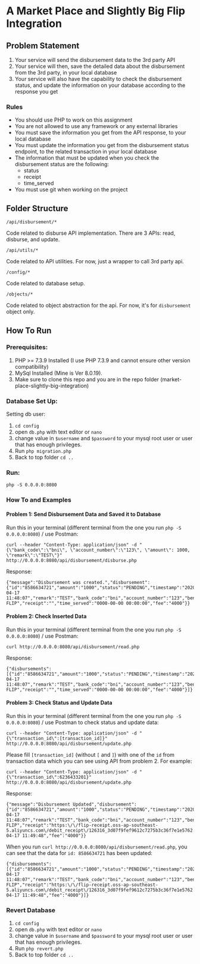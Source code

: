 # A Market Place and Slightly Big Flip Integration
## Problem Statement
1. Your service will send the disbursement data to the 3rd party API
2. Your service will then, save the detailed data about the disbursement from the 3rd party, in your local database
3. Your service will also have the capability to check the disbursement status, and update the information on your database according to the response you get
### Rules
* You should use PHP to work on this assignment
* You are not allowed to use any framework or any external libraries
* You must save the information you get from the API response, to your local database
* You must update the information you get from the disbursement status endpoint, to the related transaction in your local database
* The information that must be updated when you check the disbursement status are the following:
  * status
  * receipt
  * time_served
* You must use git when working on the project

## Folder Structure
```
/api/disbursement/*
```

Code related to disburse API implementation. There are 3 APIs: read, disburse, and update.
```
/api/utils/*
```
Code related to API utilities. For now, just a wrapper to call 3rd party api.
```
/config/*
```

Code related to database setup.
```
/objects/*
```

Code related to object abstraction for the api. For now, it's for `disbursement` object only.

## How To Run
### Prerequisites:
1. PHP >= 7.3.9 Installed (I use PHP 7.3.9 and cannot ensure other version compatibility)
2. MySql Installed (Mine is Ver 8.0.19).
3. Make sure to clone this repo and you are in the repo folder (market-place-slightly-big-integration)

### Database Set Up:
Setting db user:
1. `cd config`
2. open `db.php` with text editor or `nano`
3. change value in `$username` and `$password` to your mysql root user or user that has enough privileges.
4. Run `php migration.php`
5. Back to top folder `cd ..`

### Run:
```
php -S 0.0.0.0:8080
```
### How To and Examples
#### Problem 1: Send Disbursement Data and Saved it to Database
Run this in your terminal (different terminal from the one you run `php -S 0.0.0.0:8080`) / use Postman:
```
curl --header "Content-Type: application/json" -d "{\"bank_code\":\"bni\", \"account_number\":\"123\", \"amount\": 1000, \"remark\":\"TEST\"}" http://0.0.0.0:8080/api/disbursement/disburse.php
```
Response:
```
{"message":"Disbursement was created.","disbursement":{"id":"8586634721","amount":"1000","status":"PENDING","timestamp":"2020-04-17 11:48:07","remark":"TEST","bank_code":"bni","account_number":"123","beneficiary_name":"PT FLIP","receipt":"","time_served":"0000-00-00 00:00:00","fee":"4000"}}
```
#### Problem 2: Check Inserted Data
Run this in your terminal (different terminal from the one you run `php -S 0.0.0.0:8080`) / use Postman:
```
curl http://0.0.0.0:8080/api/disbursement/read.php
```
Response:
```
{"disbursements":[{"id":"8586634721","amount":"1000","status":"PENDING","timestamp":"2020-04-17 11:48:07","remark":"TEST","bank_code":"bni","account_number":"123","beneficiary_name":"PT FLIP","receipt":"","time_served":"0000-00-00 00:00:00","fee":"4000"}]}
```
#### Problem 3: Check Status and Update Data
Run this in your terminal (different terminal from the one you run `php -S 0.0.0.0:8080`) / use Postman to check status and update data:
```
curl --header "Content-Type: application/json" -d "{\"transaction_id\":[transaction_id]}" http://0.0.0.0:8080/api/disbursement/update.php
```
Please fill `[transaction_id]` (without `[` and `]`) with one of the `id` from transaction data which you can see using API from problem 2.
For example:
```
curl --header "Content-Type: application/json" -d "{\"transaction_id\":6236433201}" http://0.0.0.0:8080/api/disbursement/update.php
```
Response:
```
{"message":"Disbursement Updated","disbursement":{"id":"8586634721","amount":"1000","status":"PENDING","timestamp":"2020-04-17 11:48:07","remark":"TEST","bank_code":"bni","account_number":"123","beneficiary_name":"PT FLIP","receipt":"https:\/\/flip-receipt.oss-ap-southeast-5.aliyuncs.com\/debit_receipt\/126316_3d07f9fef9612c7275b3c36f7e1e5762.jpg","time_served":"2020-04-17 11:49:48","fee":"4000"}}
```
When you run `curl http://0.0.0.0:8080/api/disbursement/read.php`, you can see that the data for `id: 8586634721` has been updated:
```
{"disbursements":[{"id":"8586634721","amount":"1000","status":"PENDING","timestamp":"2020-04-17 11:48:07","remark":"TEST","bank_code":"bni","account_number":"123","beneficiary_name":"PT FLIP","receipt":"https:\/\/flip-receipt.oss-ap-southeast-5.aliyuncs.com\/debit_receipt\/126316_3d07f9fef9612c7275b3c36f7e1e5762.jpg","time_served":"2020-04-17 11:49:48","fee":"4000"}]}
```
### Revert Database
1. `cd config`
2. open `db.php` with text editor or `nano`
3. change value in `$username` and `$password` to your mysql root user or user that has enough privileges.
4. Run `php revert.php`
5. Back to top folder `cd ..`
